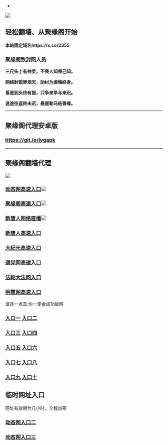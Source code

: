 * 
![](https://raw.githubusercontent.com/hao369/a/master/j.jpg)



## 轻松翻墙、从聚缘阁开始

**本站固定域名https://x.co/2355**

### 聚缘阁致封网人员

**三尺头上有神灵，不畏人知畏己知。**

**网络封锁罪滔天，助纣为虐悔终身。**

**善恶到头终有报，只争来早与来迟。**

**迷途往返终未迟，悬崖勒马结善缘。**

***



##  聚缘阁代理安卓版

### https://git.io/jygapk


***



## 聚缘阁翻墙代理 

![](https://raw.githubusercontent.com/hao369/a/master/wx2.jpg)

### [动态网高速入口](https://7aljsbgrrl.execute-api.eu-west-2.amazonaws.com/5689/?id=2)![](https://raw.githubusercontent.com/hao369/a/master/jygdl.gif)

### [聚缘阁高速入口](https://j1ktpxs00e.execute-api.ap-northeast-2.amazonaws.com/5687)![](https://raw.githubusercontent.com/hao369/a/master/jyg.gif)

### [新唐人网络直播](https://gogqbxjw2e.execute-api.ap-northeast-2.amazonaws.com/58)![](https://raw.githubusercontent.com/hao369/a/master/jygtj.gif)



### [新唐人高速入口](https://7aljsbgrrl.execute-api.eu-west-2.amazonaws.com/5689/?id=5)

### [大纪元高速入口](https://7aljsbgrrl.execute-api.eu-west-2.amazonaws.com/5689/?id=7)

### [退党网高速入口](https://7aljsbgrrl.execute-api.eu-west-2.amazonaws.com/5689/?id=8)

### [法轮大法网入口](https://7aljsbgrrl.execute-api.eu-west-2.amazonaws.com/5689/?id=15)

### [明慧网高速入口](https://7aljsbgrrl.execute-api.eu-west-2.amazonaws.com/5689/?id=3)
请逐一点击,你一定会成功破网

### **[入口一](http://x.co/2244)** **[入口二](http://x.co/3824)**


### **[入口三](https://s3.eu-central-1.amazonaws.com/jyg3/index.html)**  **[入口四](https://s3-ap-southeast-1.amazonaws.com/jyg4/index.html)**

### **[入口五](https://s3.ap-south-1.amazonaws.com/jyg5/index.html)**  **[入口六](https://s3-us-west-1.amazonaws.com/jyg6/index.html)**


###  **[入口七](https://s3-us-west-2.amazonaws.com/jyg7/index.html)**  **[入口八](https://s3-eu-west-1.amazonaws.com/jyg8/index.html)**


###  **[入口九](https://s3-ap-northeast-1.amazonaws.com/jyg9/index.html)**  **[入口十](https://s3.amazonaws.com/dtw/index.html)**



## 临时网址入口 

网址有效期为几小时，全程加密

### [动态网入口二](https://x.co/ddg)

### [动态网入口三](https://x.co/ddf)



